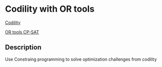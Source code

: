 # Codility with OR tools
[Codility](https://app.codility.com/programmers/challenges/)  

[OR tools CP-SAT](https://developers.google.com/optimization/reference/python/sat/python/cp_model#addalldifferent)

## Description
Use Constraing programming to solve optimization challenges from codility